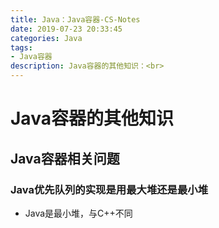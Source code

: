 ```yaml
---
title: Java：Java容器-CS-Notes
date: 2019-07-23 20:33:45
categories: Java
tags: 
- Java容器
description: Java容器的其他知识：<br>
---
```


# Java容器的其他知识

## Java容器相关问题
### Java优先队列的实现是用最大堆还是最小堆
- Java是最小堆，与C++不同
